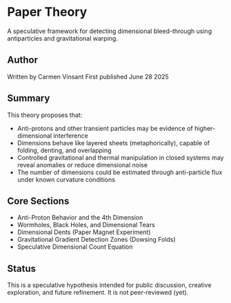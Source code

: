 # Paper Theory

A speculative framework for detecting dimensional bleed-through using antiparticles and gravitational warping.

## Author
Written by Carmen Vinsant 
First published June 28 2025

## Summary

This theory proposes that:

- Anti-protons and other transient particles may be evidence of higher-dimensional interference
- Dimensions behave like layered sheets (metaphorically), capable of folding, denting, and overlapping
- Controlled gravitational and thermal manipulation in closed systems may reveal anomalies or reduce dimensional noise
- The number of dimensions could be estimated through anti-particle flux under known curvature conditions

## Core Sections

- Anti-Proton Behavior and the 4th Dimension
- Wormholes, Black Holes, and Dimensional Tears
- Dimensional Dents (Paper Magnet Experiment)
- Gravitational Gradient Detection Zones (Dowsing Folds)
- Speculative Dimensional Count Equation

## Status

This is a speculative hypothesis intended for public discussion, creative exploration, and future refinement. It is not peer-reviewed (yet).

